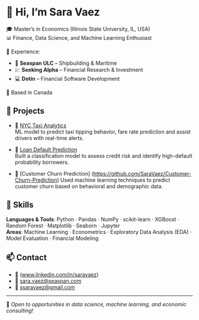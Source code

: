 # 👋 Hi, I’m Sara Vaez

🎓 Master’s in Economics (Illinois State University, IL, USA)  
📊 Finance, Data Science, and Machine Learning Enthusiast 

💼 Experience:  
- 🚢 **Seaspan ULC** – Shipbuilding & Maritime  
- 💹 **Seeking Alpha** – Financial Research & Investment  
- 💻 **Dotin** – Financial Software Development


📍 Based in Canada  

## 💼 Projects

- 🚕 [NYC Taxi Analytics](https://github.com/SaraVaez/NYC-Taxi-Analytics)  
  ML model to predict taxi tipping behavior, fare rate prediction and assist drivers with real-time alerts.

- 🏦 [Loan Default Prediction](https://github.com/SaraVaez/Loan-Default-Prediction)  
 Built a classification model to assess credit risk and identify high-default probability borrowers.
- 🏦 [Customer Churn Prediction] (https://github.com/SaraVaez/Customer-Churn-Prediction)
  Used machine learning techniques to predict customer churn based on behavioral and demographic data. 

## 🧰 Skills

**Languages & Tools**: Python · Pandas · NumPy · scikit-learn · XGBoost · Random Forest · Matplotlib · Seaborn · Jupyter  
**Areas**: Machine Learning · Econometrics · Exploratory Data Analysis (EDA) · Model Evaluation · Financial Modeling

## 📫 Contact

- 💼 (www.linkedin.com/in/saravaez)
- 📧 sara.vaez@seaspan.com
- 📧 ssaravaez@gmail.com

---

📌 *Open to opportunities in data science, machine learning, and economic consulting!*


